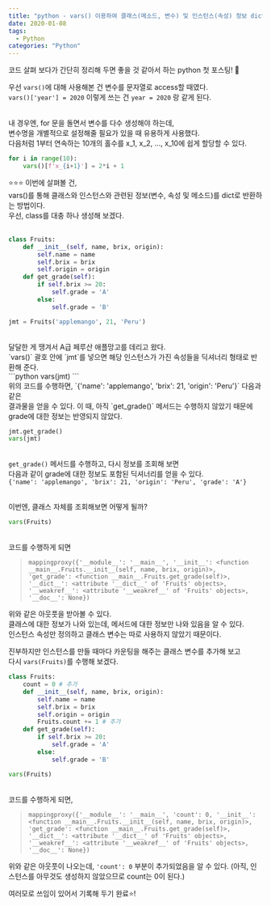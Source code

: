 ```yaml
---
title: "python - vars() 이용하여 클래스(메소드, 변수) 및 인스턴스(속성) 정보 dict로 반환"
date: 2020-01-08
tags:
  - Python
categories: "Python"
---
```


코드 살펴 보다가 간단히 정리해 두면 좋을 것 같아서 하는 python 첫 포스팅! 🤞<br>

우선 `vars()`에 대해 사용해본 건 변수를 문자열로 access할 때였다.<br>
`vars()['year'] = 2020` 이렇게 쓰는 건 `year = 2020` 랑 같게 된다.<br><br>

내 경우엔, for 문을 돌면서 변수를 다수 생성해야 하는데,<br>
변수명을 개별적으로 설정해줄 필요가 있을 때 유용하게 사용했다.<br>
다음처럼 1부터 연속하는 10개의 홀수를 x_1, x_2, ..., x_10에 쉽게 할당할 수 있다.<br>

```python
for i in range(10):
    vars()[f'x_{i+1}'] = 2*i + 1
```

⭐⭐⭐ 이번에 살펴볼 건, <br>
vars()를 통해 클래스와 인스턴스와 관련된 정보(변수, 속성 및 메소드)를 dict로 반환하는 방법이다.<br>
우선, class를 대충 하나 생성해 보겠다.<br>
<br>

```python
class Fruits:
    def __init__(self, name, brix, origin):
        self.name = name
        self.brix = brix
        self.origin = origin
    def get_grade(self):
        if self.brix >= 20:
            self.grade = 'A'
        else:
            self.grade = 'B'

jmt = Fruits('applemango', 21, 'Peru')
```
<br>
달달한 게 땡겨서 A급 페루산 애플망고를 데리고 왔다.<br>
`vars()` 괄호 안에 `jmt`를 넣으면 해당 인스턴스가 가진 속성들을 딕셔너리 형태로 반환해 준다.<br>
```python
vars(jmt)
```
<br>위의 코드를 수행하면, `{'name': 'applemango', 'brix': 21, 'origin': 'Peru'}` 다음과 같은 <br> 결과물을 얻을 수 있다. 이 때, 아직  `get_grade()` 메서드는 수행하지 않았기 때문에 grade에 대한 정보는 반영되지 않았다.<br>

```python
jmt.get_grade()
vars(jmt)
```
<br>`get_grade()` 메서드를 수행하고, 다시 정보를 조회해 보면 <br>다음과 같이 grade에 대한 정보도 포함된 딕셔너리를 얻을 수 있다.<br>
`{'name': 'applemango', 'brix': 21, 'origin': 'Peru', 'grade': 'A'}` 

<br> 이번엔, 클래스 자체를 조회해보면 어떻게 될까? <br>
```python
vars(Fruits)
```
<br>코드를 수행하게 되면
> `mappingproxy({'__module__': '__main__',
              '__init__': <function __main__.Fruits.__init__(self, name, brix, origin)>,
              'get_grade': <function __main__.Fruits.get_grade(self)>,
              '__dict__': <attribute '__dict__' of 'Fruits' objects>,
              '__weakref__': <attribute '__weakref__' of 'Fruits' objects>,
              '__doc__': None})`

위와 같은 아웃풋을 받아볼 수 있다. <br>
클래스에 대한 정보가 나와 있는데, 메서드에 대한 정보만 나와 있음을 알 수 있다. <br>
인스턴스 속성만 정의하고 클래스 변수는 따로 사용하지 않았기 때문이다.<br>

진부하지만 인스턴스를 만들 때마다 카운팅을 해주는 클래스 변수를 추가해 보고<br> 
다시 `vars(Fruits)`를 수행해 보겠다.<br>

```python
class Fruits:
    count = 0 # 추가
    def __init__(self, name, brix, origin):
        self.name = name
        self.brix = brix
        self.origin = origin 
        Fruits.count += 1 # 추가
    def get_grade(self):
        if self.brix >= 20:
            self.grade = 'A'
        else:
            self.grade = 'B'

vars(Fruits)
```
<br>코드를 수행하게 되면, 
> `mappingproxy({'__module__': '__main__',
              'count': 0,
              '__init__': <function __main__.Fruits.__init__(self, name, brix, origin)>,
              'get_grade': <function __main__.Fruits.get_grade(self)>,
              '__dict__': <attribute '__dict__' of 'Fruits' objects>,
              '__weakref__': <attribute '__weakref__' of 'Fruits' objects>,
              '__doc__': None})`

위와 같은 아웃풋이 나오는데, `'count': 0` 부분이 추가되었음을 알 수 있다. (아직, 인스턴스를 아무것도 생성하지 않았으므로 count는 0이 된다.)<br>


여러모로 쓰임이 있어서 기록해 두기 완료⭐! 




